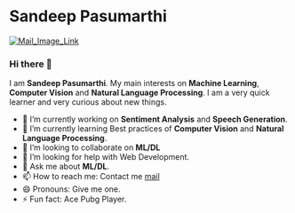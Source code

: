 # Sandeep Pasumarthi

[![Mail_Image_Link](https://github.com/Arjuna-17/Extra/blob/Arjuna/Mail.png)](mailto:v.s.sandeep.pasumarthi@gmail.com)

### Hi there 👋

I am **Sandeep Pasumarthi**. My main interests on **Machine Learning**, **Computer Vision** and **Natural Language Processing**. I am a very quick learner and very curious about new things.

* 🔭 I’m currently working on **Sentiment Analysis** and **Speech Generation**.
* 🌱 I’m currently learning Best practices of **Computer Vision** and **Natural Language Processing**.
* 👯 I’m looking to collaborate on **ML/DL**
* 🤔 I’m looking for help with Web Development.
* 💬 Ask me about **ML/DL**.
* 📫 How to reach me: Contact me [mail](mailto:v.s.sandeep.pasumarthi@gmail.com)
* 😄 Pronouns: Give me one.
* ⚡ Fun fact: Ace Pubg Player.
